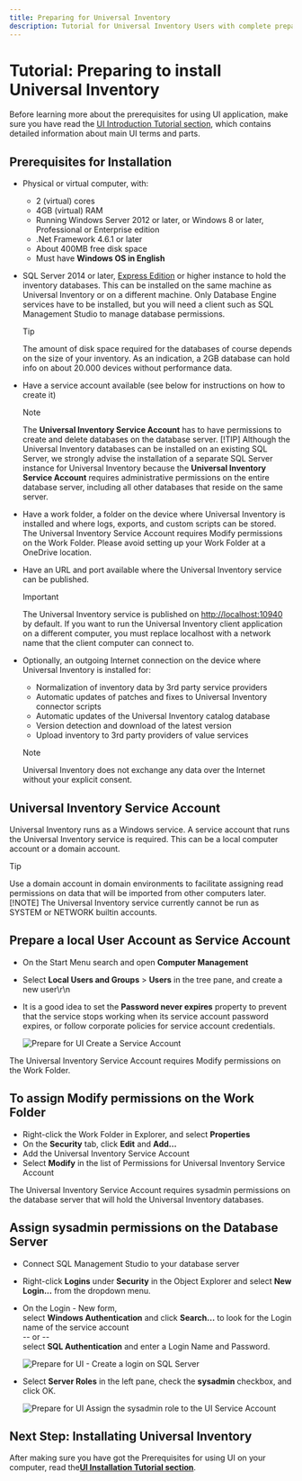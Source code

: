 ```yaml
---
title: Preparing for Universal Inventory
description: Tutorial for Universal Inventory Users with complete preparation and pre requisites for using the Universal Inventory application.
---
```

# Tutorial: Preparing to install Universal Inventory

Before learning more about the prerequisites for using UI application, make sure you have read the [UI Introduction Tutorial section](introduction.md), which contains detailed information about main UI terms and parts.

## Prerequisites for Installation

- Physical or virtual computer, with:
  - 2 (virtual) cores
  - 4GB (virtual) RAM
  - Running Windows Server 2012 or later, or Windows 8 or later, Professional or Enterprise edition
  - .Net Framework 4.6.1 or later
  - About 400MB free disk space
  - Must have **Windows OS in English**
- SQL Server 2014 or later, [Express Edition](https://www.microsoft.com/en-in/sql-server/sql-server-editions-express/) or higher instance to hold the inventory databases. This can be installed on the same machine as Universal Inventory or on a different machine. Only Database Engine services have to be installed, but you will need a client such as SQL Management Studio to manage database permissions.  
  >[!TIP]
     > The amount of disk space required for the databases of course depends on the size of your inventory. As an indication, a 2GB database can hold info on about 20.000 devices without performance data.
- Have a service account available (see below for instructions on how to create it)
  >[!NOTE]
    >The **Universal Inventory Service Account** has to have permissions to create and delete databases on the database server.
  > [!TIP]
  > Although the Universal Inventory databases can be installed on an existing SQL Server, we strongly advise the installation of a separate SQL Server instance for Universal Inventory because the **Universal Inventory Service Account** requires administrative permissions on the entire database server, including all other databases that reside on the same server.
- Have a work folder, a folder on the device where Universal Inventory is installed and where logs, exports, and custom scripts can be stored. The Universal Inventory Service Account requires Modify permissions on the Work Folder. Please avoid setting up your Work Folder at a OneDrive location.
- Have an URL and port available where the Universal Inventory service can be published.
  >[!IMPORTANT]
    >The Universal Inventory service is published on [http://localhost:10940](http://localhost:10940) by default. If you want to run the Universal Inventory client application on a different computer, you must replace localhost with a network name that the client computer can connect to.
- Optionally, an outgoing Internet connection on the device where Universal Inventory is installed for:
  - Normalization of inventory data by 3rd party service providers
  - Automatic updates of patches and fixes to Universal Inventory connector scripts 
  - Automatic updates of the Universal Inventory catalog database
  - Version detection and download of the latest version 
  - Upload inventory to 3rd party providers of value services 

  > [!NOTE]
  > Universal Inventory does not exchange any data over the Internet without your explicit consent.

## Universal Inventory Service Account

Universal Inventory runs as a Windows service. A service account that runs the Universal Inventory service is required. This can be a local computer account or a domain account.

> [!TIP]
> Use a domain account in domain environments to facilitate assigning read permissions on data that will be imported from other computers later.
> [!NOTE]
> The Universal Inventory service currently cannot be run as SYSTEM or NETWORK builtin accounts.

## Prepare a local User Account as Service Account

- On the Start Menu search and open **Computer Management**
- Select **Local Users and Groups** > **Users** in the tree pane, and create a new user\r\n
- It is a good idea to set the **Password never expires** property to prevent that the service stops working when its service account password expires, or follow corporate policies for service account credentials.

  ![Prepare for UI Create a Service Account](media/prepare-service-account.PNG)

The Universal Inventory Service Account requires Modify permissions on the Work Folder.

## To assign Modify permissions on the Work Folder

- Right-click the Work Folder in Explorer, and select **Properties**
- On the **Security** tab, click **Edit** and **Add...**
- Add the Universal Inventory Service Account
- Select **Modify** in the list of Permissions for Universal Inventory Service Account

The Universal Inventory Service Account requires sysadmin permissions on the database server that will hold the Universal Inventory databases.

## Assign sysadmin permissions on the Database Server

- Connect SQL Management Studio to your database server
- Right-click **Logins** under **Security** in the Object Explorer and select **New Login...** from the dropdown menu.
- On the Login - New form,  
  select **Windows Authentication** and click **Search...** to look for the Login name of the service account  
  -- or --  
  select **SQL Authentication**  and enter a Login Name and Password.

  ![Prepare for UI - Create a login on SQL Server](media/prepare-sql-login-screenshot.PNG)

- Select **Server Roles** in the left pane, check the **sysadmin** checkbox, and click OK.

  ![Prepare for UI Assign the sysadmin role to the UI Service Account](media/prepare-sql-admin-screenshot.png)

## Next Step: Installating Universal Inventory

After making sure you have got the Prerequisites for using UI on your computer, read the[**UI Installation Tutorial section**](installation.md).